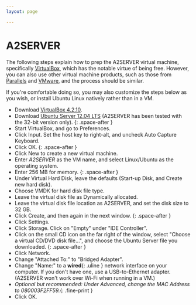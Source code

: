 ```yaml
---
layout: page

---
```


# A2SERVER

The following steps explain how to prep the A2SERVER virtual machine,
specifically [VirtualBox][], which has the notable virtue of being free.
However, you can also use other virtual machine products, such as those from
[Parallels][] and [VMware][], and the process should be similar.

If you're comfortable doing so, you may also customize the steps below as you
wish, or install Ubuntu Linux natively rather than in a VM.

* Download [VirtualBox 4.2.10][VBox download].
* Download [Ubuntu Server 12.04 LTS][Ubuntu server download] (A2SERVER has been tested with the
  32-bit version only).
{: .space-after }
* Start VirtualBox, and go to Preferences.
* Click Input. Set the host key to right-alt, and uncheck Auto Capture
  Keyboard.
* Click OK.
{: .space-after }
* Click New to create a new virtual machine.
* Enter *A2SERVER* as the VM name, and select Linux/Ubuntu as the operating
  system.
* Enter 256 MB for memory.
{: .space-after }
* Under Virtual Hard Disk, leave the defaults (Start-up Disk, and Create new
  hard disk).
* Choose VMDK for hard disk file type.
* Leave the virtual disk file as Dynamically allocated.
* Leave the virtual disk file location as A2SERVER, and set the disk size to
  32 GB.
* Click Create, and then again in the next window.
{: .space-after }
* Click Settings.
* Click Storage. Click on \"Empty\" under \"IDE Controller\".
* Click on the small CD icon on the far right of the window, select \"Choose a
  virtual CD/DVD disk file...\", and choose the Ubuntu Server file you
  downloaded.
{: .space-after }
* Click Network.
* Change \"Attached To:\" to \"Bridged Adapter\".
* Change \"Name:\" to a __wired__{: .uline } network interface on your computer.  If you
  don't have one, use a USB-to-Ethernet adapter. (A2SERVER won't work over
  Wi-Fi when running in a VM.)
* *Optional but recommended: Under Advanced, change the MAC Address to
  080003F2FF59.*{: .fine-print }
* Click OK.

[VirtualBox]: http://www.virtualbox.org/
[Parallels]: http://www.parallels.com/
[VMware]: http://www.vmware.com/
[VBox download]: https://www.virtualbox.org/wiki/Downloads/
[Ubuntu server download]: http://www.ubuntu.com/download/server/

